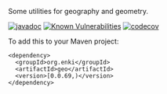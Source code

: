 Some utilities for geography and geometry.

[![javadoc](https://javadoc.io/badge2/org.enki/geo/javadoc.svg)](https://javadoc.io/doc/org.enki/geo)
[![Known Vulnerabilities](https://snyk.io/test/github/mcculley/org.enki.geo/badge.svg)](https://snyk.io/test/github/mcculley/org.enki.geo)
[![codecov](https://codecov.io/gh/mcculley/org.enki.geo/branch/main/graph/badge.svg?token=FFKU5E87LT)](https://codecov.io/gh/mcculley/org.enki.geo)

To add this to your Maven project:

```
<dependency>
  <groupId>org.enki</groupId>
  <artifactId>geo</artifactId>
  <version>[0.0.69,)</version>
</dependency>
```
